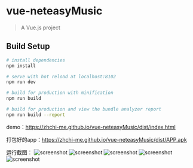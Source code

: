 # vue-neteasyMusic

> A Vue.js project

## Build Setup

``` bash
# install dependencies
npm install

# serve with hot reload at localhost:8102
npm run dev

# build for production with minification
npm run build

# build for production and view the bundle analyzer report
npm run build --report
```

demo：https://zhchi-me.github.io/vue-neteasyMusic/dist/index.html

打包好的app：https://zhchi-me.github.io/vue-neteasyMusic/dist/APP.apk

运行截图：
![screenshot](https://zhchi-me.github.io/vue-neteasyMusic/src/assets/images/screenshot/Screenshot_20180720-110837.jpg)
![screenshot](https://zhchi-me.github.io/vue-neteasyMusic/src/assets/images/screenshot/Screenshot_20180720-110918.jpg)
![screenshot](https://zhchi-me.github.io/vue-neteasyMusic/src/assets/images/screenshot/Screenshot_20180720-110945.jpg)
![screenshot](https://zhchi-me.github.io/vue-neteasyMusic/src/assets/images/screenshot/Screenshot_20180720-111041.jpg)
![screenshot](https://zhchi-me.github.io/vue-neteasyMusic/src/assets/images/screenshot/Screenshot_20180720-111056.jpg)